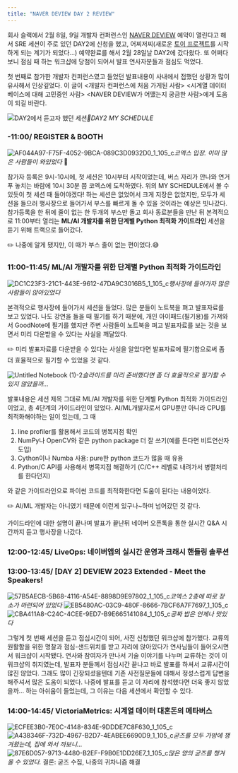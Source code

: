 ```yaml
---
title: "NAVER DEVIEW DAY 2 REVIEW"
---
```


회사 슬랙에서 2월 8일, 9일 개발자 컨퍼런스인 [NAVER DEVIEW](https://deview.kr/2023) 예약이 열린다고 해서 SRE 세션이 주로 있던 DAY2에 신청을 했고, 어찌저찌(새로운 [토이 프로젝트](https://github.com/hyoinandout/ticket-reservation-app)를 시작하게 되는 계기가 되었다...) 예약완료를 해서 2월 28일날 DAY2에 갔다왔다. 또 어쩌다보니 점심 때 하는 워크샵에 당첨이 되어서 발표 연사자분들과 점심도 먹었다.

첫 번째로 참가한 개발자 컨퍼런스였고 들었던 발표내용이 사내에서 접했던 상황과 많이 유사해서 인상깊었다. 이 글이 \<개발자 컨퍼런스에 처음 가게된 사람\> \<시계열 데이터베이스에 대해 고민중인 사람\> \<NAVER DEVIEW가 어땠는지 궁금한 사람\>에게 도움이 되길 바란다.

![DAY2에서 듣고자 했던 세션](https://user-images.githubusercontent.com/68385607/222951256-a0f67e74-dcc9-4fa7-af67-7a50c64430fb.png)*DAY2 MY SCHEDULE*

### -11:00/ REGISTER & BOOTH
![AF044A97-F75F-4052-9BCA-089C3D0932D0_1_105_c](https://user-images.githubusercontent.com/68385607/222949248-196c7cd1-2d60-40df-a3a8-716caf6634a9.jpeg)*코엑스 입장. 이미 많은 사람들이 와있었다*


참가자 등록은 9시-10시에, 첫 세션은 10시부터 시작이었는데, 버스 자리가 안나와 연거푸 놓치는 바람에 10시 30분 쯤 코엑스에 도착하였다. 위의 MY SCHEDULE에서 볼 수 있듯이 첫 세션 때 들어야겠다! 하는 세션은 없었어서 크게 지장은 없었지만, 모두가 세션을 들으러 행사장으로 들어가서 부스를 빠르게 돌 수 있을 것이라는 예상은 빗나갔다. 참가등록을 한 뒤에 줄이 없는 한 두개의 부스만 돌고 회사 동료분들을 만난 뒤 본격적으로 11:00부터 열리는 **ML/AI 개발자를 위한 단계별 Python 최적화 가이드라인** 세션을 듣기 위해 트랙으로 들어갔다.

✏️  나중에 알게 됐지만, 이 때가 부스 줄이 없는 편이었다.😅

### 11:00-11:45/ ML/AI 개발자를 위한 단계별 Python 최적화 가이드라인
![DC1C23F3-21C1-443E-9612-47DA9C3016B5_1_105_c](https://user-images.githubusercontent.com/68385607/222949252-ca16198a-a57b-4038-a9d8-b4aca3ba257e.jpeg)*행사장에 들어가자 많은 사람들이 앉아있었다*


본격적으로 행사장에 들어가서 세션을 들었다. 많은 분들이 노트북을 펴고 발표자료를 보고 있었다. 나도 강연을 들을 때 필기를 하기 때문에, 개인 아이패드(필기용)를 가져와서 GoodNote에 필기를 했지만 주변 사람들이 노트북을 펴고 발표자료를 보는 것을 보면서 미리 다운받을 수 있다는 사실을 깨달았다.

✏️  미리 발표자료를 다운받을 수 있다는 사실을 알았다면 발표자료에 필기함으로써 좀 더 효율적으로 필기할 수 있었을 것 같다.

![Untitled Notebook (1)-2](https://user-images.githubusercontent.com/68385607/222956736-fb4241ac-4474-4d7a-a464-39678b5d959d.jpg)*슬라이드를 미리 준비했다면 좀 더 효율적으로 필기할 수 있지 않았을까...*

발표내용은 세션 제목 그대로 ML/AI 개발자를 위한 단계별 Python 최적화 가이드라인이었고, 총 4단계의 가이드라인이 있었다. AI/ML개발자로서 GPU뿐만 아니라 CPU를 최적화해야하는 일이 있는데, 그 때
1. line profiler를 활용해서 코드의 병목지점 확인
2. NumPy나 OpenCV와 같은 python package 더 잘 쓰기(예를 든다면 비트연산자 도입)
3. Cython이나 Numba 사용: pure한 python 코드가 많을 때 유용
4. Python/C API를 사용해서 병목지점 해결하기 (C/C++ 레벨로 내려가서 병렬처리를 한다던지)

와 같은 가이드라인으로 파이썬 코드를 최적화한다면 도움이 된다는 내용이었다.

✏️ AI/ML 개발자는 아니였기 때문에 이런게 있구나~하며 넘어갔던 것 같다.

가이드라인에 대한 설명이 끝나며 발표가 끝난뒤 네이버 오픈톡을 통한 실시간 Q&A 시간까지 듣고 행사장을 나갔다.

### 12:00-12:45/ LiveOps: 네이버앱의 실시간 운영과 크래시 핸들링 솔루션


### 13:00-13:45/ \[DAY 2\] DEVIEW 2023 Extended - Meet the Speakers!
![57B5AECB-5B68-4116-A54E-8898D9E97802_1_105_c](https://user-images.githubusercontent.com/68385607/222949254-72453635-0a3f-47e6-af80-cc9a8053099e.jpeg)*코엑스 2층에 따로 장소가 마련되어 있었다*
![EB5480AC-03C9-480F-8666-7BCF6A7F7697_1_105_c](https://user-images.githubusercontent.com/68385607/222949255-756568ca-6795-4e83-b060-4a5431a77190.jpeg)
![CBA411A8-C24C-4CEE-9ED7-B9E665141084_1_105_c](https://user-images.githubusercontent.com/68385607/222949257-25ad592c-26da-4006-9643-6188db9f5b43.jpeg)*공짜 밥은 언제나 맛있다*

그렇게 첫 번째 세션을 듣고 점심시간이 되어, 사전 신청했던 워크샵에 참가했다. 교류의 원활함을 위한 명찰과 점심-샌드위치를 받고 자리에 앉아있다가 연사님들이 들어오시면서 워크샵이 시작됐다. 연사와 참여자가 만나서 기술 이야기를 나누며 교류하는 것이 이 워크샵의 취지였는데, 발표자 분들께서 점심시간 끝나고 바로 발표를 하셔서 교류시간이 많진 않았다. 그래도 많이 긴장되셨을텐데 기존 사전질문들에 대해서 정성스럽게 답변을 해주셔서 많은 도움이 되었다. 나중에 발표를 듣고 이 자리에 참석했다면 더욱 좋지 않았을까... 하는 아쉬움이 들었는데, 그 이유는 다음 세션에서 확인할 수 있다.

### 14:00-14:45/ VictoriaMetrics: 시계열 데이터 대혼돈의 메타버스

![ECFEE3B0-7E0C-4148-834E-9DDDE7C8F630_1_105_c](https://user-images.githubusercontent.com/68385607/222949300-ded986b4-aeca-47fe-974b-01e2e7f344ef.jpeg)
![A438346F-732D-4967-B2D7-4EABEE6690D9_1_105_c](https://user-images.githubusercontent.com/68385607/222949262-4c09da91-e715-42ad-bd60-a70d5552e690.jpeg)*굳즈를 모두 가방에 챙겨왔는데, 집에 와서 까보니...*
![87E6D057-9713-4480-B2EF-F9B0E1DD26E7_1_105_c](https://user-images.githubusercontent.com/68385607/222949264-c2634c9a-8987-4dbd-b6b9-8599ab69b6c1.jpeg)*많은 양의 굳즈를 챙겨올 수 있었다.*
결론: 굳즈 수집, 나중의 귀차니즘 해결